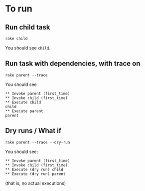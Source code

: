 # To run

## Run child task
```shell
rake child
```

You should see `child`.

## Run task with dependencies, with trace on
```shell
rake parent --trace
```

You should see
```
** Invoke parent (first_time)
** Invoke child (first_time)
** Execute child
child
** Execute parent
parent
```

## Dry runs / What if
```shell
rake parent --trace --dry-run
```

You should see:
```
** Invoke parent (first_time)
** Invoke child (first_time)
** Execute (dry run) child
** Execute (dry run) parent
```
(that is, no actual executions)
